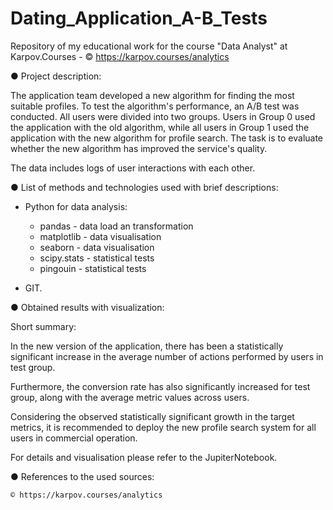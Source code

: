 # Dating_Application_A-B_Tests

Repository of my educational work for the course "Data Analyst" at Karpov.Courses - © https://karpov.courses/analytics

● Project description: 

The application team developed a new algorithm for finding the most suitable profiles. To test the algorithm's performance, an A/B test was conducted. All users were divided into two groups. Users in Group 0 used the application with the old algorithm, while all users in Group 1 used the application with the new algorithm for profile search. The task is to evaluate whether the new algorithm has improved the service's quality.

The data includes logs of user interactions with each other.



● List of methods and technologies used with brief descriptions:

 - Python for data analysis:
	- pandas - data load an transformation
	- matplotlib - data visualisation
	- seaborn - data visualisation
	- scipy.stats - statistical tests
	- pingouin - statistical tests

 - GIT.



● Obtained results with visualization:

Short summary:

In the new version of the application, there has been a statistically significant increase in the average number of actions performed by users in test group.

Furthermore, the conversion rate has also significantly increased for test group, along with the average metric values across users.

Considering the observed statistically significant growth in the target metrics, it is recommended to deploy the new profile search system for all users in commercial operation.

For details and visualisation please refer to the JupiterNotebook.


● References to the used sources:

	© https://karpov.courses/analytics